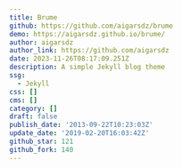 ```yaml
---
title: Brume
github: https://github.com/aigarsdz/brume
demo: https://aigarsdz.github.io/brume/
author: aigarsdz
author_link: https://github.com/aigarsdz
date: 2023-11-26T08:17:09.251Z
description: A simple Jekyll blog theme
ssg:
  - Jekyll
css: []
cms: []
category: []
draft: false
publish_date: '2013-09-22T10:23:03Z'
update_date: '2019-02-20T16:03:42Z'
github_star: 121
github_fork: 140
---
```

